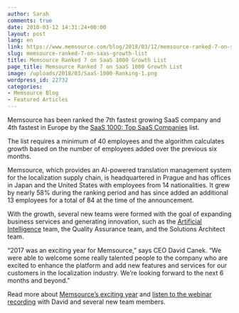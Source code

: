 ```yaml
---
author: Sarah
comments: true
date: 2018-03-12 14:31:24+00:00
layout: post
lang: en
link: https://www.memsource.com/blog/2018/03/12/memsource-ranked-7-on-saas-growth-list/
slug: memsource-ranked-7-on-saas-growth-list
title: Memsource Ranked 7 on SaaS 1000 Growth List
page_title: Memsource Ranked 7 on SaaS 1000 Growth List
image: /uploads/2018/03/SaaS-1000-Ranking-1.png
wordpress_id: 22732
categories:
- Memsource Blog
- Featured Articles
---
```


Memsource has been ranked the 7th fastest growing SaaS company and 4th fastest in Europe by the [SaaS 1000: Top SaaS Companies](http://saas1000.com/) list.<!-- more -->

The list requires a minimum of 40 employees and the algorithm calculates growth based on the number of employees added over the previous six months.

Memsource, which provides an AI-powered translation management system for the localization supply chain, is headquartered in Prague and has offices in Japan and the United States with employees from 14 nationalities. It grew by nearly 58% during the ranking period and has since added an additional 13 employees for a total of 84 at the time of the announcement.

With the growth, several new teams were formed with the goal of expanding business services and generating innovation, such as the [Artificial Intelligence](https://www.memsource.com/blog/2018/01/09/memsource-releasing-first-feature-powered-by-artificial-intelligence/) team, the Quality Assurance team, and the Solutions Architect team.

“2017 was an exciting year for Memsource,” says CEO David Canek. “We were able to welcome some really talented people to the company who are excited to enhance the platform and add new features and services for our customers in the localization industry. We’re looking forward to the next 6 months and beyond.”

Read more about [Memsource’s exciting year](https://www.memsource.com/blog/2017/12/08/memsource-2017-record-year-new-teams/) and [listen to the webinar recording](https://register.gotowebinar.com/register/3146012116894640131) with David and several new team members.
